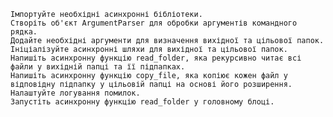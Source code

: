     Імпортуйте необхідні асинхронні бібліотеки.
    Створіть об'єкт ArgumentParser для обробки аргументів командного рядка.
    Додайте необхідні аргументи для визначення вихідної та цільової папок.
    Ініціалізуйте асинхронні шляхи для вихідної та цільової папок.
    Напишіть асинхронну функцію read_folder, яка рекурсивно читає всі файли у вихідній папці та її підпапках.
    Напишіть асинхронну функцію copy_file, яка копіює кожен файл у відповідну підпапку у цільовій папці на основі його розширення.
    Налаштуйте логування помилок.
    Запустіть асинхронну функцію read_folder у головному блоці.
